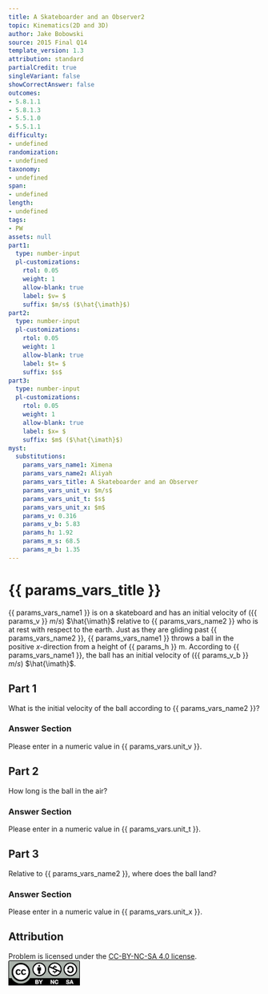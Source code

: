 ```yaml
---
title: A Skateboarder and an Observer2
topic: Kinematics(2D and 3D)
author: Jake Bobowski
source: 2015 Final Q14
template_version: 1.3
attribution: standard
partialCredit: true
singleVariant: false
showCorrectAnswer: false
outcomes:
- 5.8.1.1
- 5.8.1.3
- 5.5.1.0
- 5.5.1.1
difficulty:
- undefined
randomization:
- undefined
taxonomy:
- undefined
span:
- undefined
length:
- undefined
tags:
- PW
assets: null
part1:
  type: number-input
  pl-customizations:
    rtol: 0.05
    weight: 1
    allow-blank: true
    label: $v= $
    suffix: $m/s$ ($\hat{\imath}$)
part2:
  type: number-input
  pl-customizations:
    rtol: 0.05
    weight: 1
    allow-blank: true
    label: $t= $
    suffix: $s$
part3:
  type: number-input
  pl-customizations:
    rtol: 0.05
    weight: 1
    allow-blank: true
    label: $x= $
    suffix: $m$ ($\hat{\imath}$)
myst:
  substitutions:
    params_vars_name1: Ximena
    params_vars_name2: Aliyah
    params_vars_title: A Skateboarder and an Observer
    params_vars_unit_v: $m/s$
    params_vars_unit_t: $s$
    params_vars_unit_x: $m$
    params_v: 0.316
    params_v_b: 5.83
    params_h: 1.92
    params_m_s: 68.5
    params_m_b: 1.35
---
```

# {{ params_vars_title }}
{{ params_vars_name1 }}  is  on  a  skateboard  and  has  an  initial  velocity  of  ({{ params_v }} $m/s$) $\hat{\imath}$ relative  to  {{ params_vars_name2 }}  who  is at rest with respect to the earth.  Just as they are gliding past {{ params_vars_name2 }},  {{ params_vars_name1 }} throws a ball in the positive $x$-direction from a height of {{ params_h }} m.  According to {{ params_vars_name1 }}, the ball has an initial velocity of ({{ params_v_b }} $m/s$) $\hat{\imath}$.

## Part 1

What is the initial velocity of the ball according to {{ params_vars_name2 }}?

### Answer Section

Please enter in a numeric value in {{ params_vars.unit_v }}.

## Part 2

How long is the ball in the air?

### Answer Section

Please enter in a numeric value in {{ params_vars.unit_t }}.

## Part 3

Relative to {{ params_vars_name2 }}, where does the ball land?

### Answer Section

Please enter in a numeric value in {{ params_vars.unit_x }}.

## Attribution

Problem is licensed under the [CC-BY-NC-SA 4.0 license](https://creativecommons.org/licenses/by-nc-sa/4.0/).<br> ![The Creative Commons 4.0 license requiring attribution-BY, non-commercial-NC, and share-alike-SA license.](https://raw.githubusercontent.com/firasm/bits/master/by-nc-sa.png)